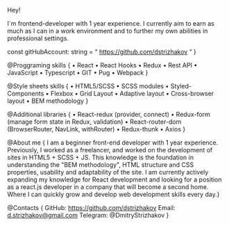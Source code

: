 
Hey!

I`m frontend-developer with 1 year experience. I currently aim to earn as much as I can in a work environment and to further my own abilities in professional settings.

const gitHubAccount: string = “ https://github.com/dstrizhakov “ }

@Proggraming skills {
• React
• React Hooks
• Redux
• Rest API
• JavaScript
• Typescript
• GIT
• Pug
• Webpack
}

@Style sheets skills {
• HTML5/SCSS
• SCSS modules
• Styled-Components
• Flexbox
• Grid Layout
• Adaptive layout
• Cross-browser layout
• BEM methodology
}

@Additional libraries {
• React-redux (provider, connect)
• Redux-form (manage form state in Redux, validation)
• React-router-dom (BrowserRouter, NavLink, withRouter)
• Redux-thunk
• Axios
}

@About me {
I am a beginner front-end developer with 1 year experience. 
Previously, I worked as a freelancer, and worked on the development of sites in HTML5 + SCSS + JS. 
This knowledge is the foundation in understanding the "BEM methodology", HTML structure and CSS properties, usability and adaptability of the site. 
I am currently actively expanding my knowledge for React development and looking for a position as a react.js developer in a company that will become a second home. 
Where I can quickly grow and develop web development skills every day.}

@Contacts {
GitHub: https://github.com/dstrizhakov
Email: d.strizhakov@gmail.com
Telegram: @DmitryStrizhakov
}
